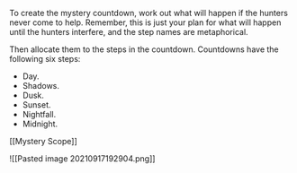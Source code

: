 
To create the mystery countdown, work out what will happen if the hunters never come to help. Remember, this is just your plan for what will happen until the hunters interfere, and the step names are metaphorical.

Then allocate them to the steps in the countdown. Countdowns have the following six steps:

- Day.
- Shadows.
- Dusk.
- Sunset.
- Nightfall.
- Midnight.

[[Mystery Scope]]

![[Pasted image 20210917192904.png]]
